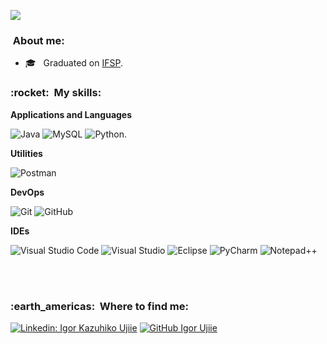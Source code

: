
![](https://komarev.com/ghpvc/?username=sagawahx3&color=006bed)

<h3>&nbsp;About me: </h3>

- 🎓 &nbsp; Graduated on <a href="https://www.ifsp.edu.br/">IFSP</a>.


<h3> :rocket: &nbsp;My skills: </h3>

**Applications and Languages**

  ![Java](https://img.shields.io/badge/-Java-333333?style=flat&logo=Java&logoColor=007396)
  ![MySQL](https://img.shields.io/badge/-MySQL-333333?style=flat&logo=mysql)
  ![Python](https://img.shields.io/badge/-Python-333333?style=flat&logo=python).

**Utilities**

  ![Postman](https://img.shields.io/badge/-Postman-333333?style=flat&logo=postman)

**DevOps**

  ![Git](https://img.shields.io/badge/-Git-333333?style=flat&logo=git)
  ![GitHub](https://img.shields.io/badge/-GitHub-333333?style=flat&logo=github)

**IDEs**

  ![Visual Studio Code](https://img.shields.io/badge/-Visual%20Studio%20Code-333333?style=flat&logo=visual-studio-code&logoColor=007ACC)
  ![Visual Studio](https://img.shields.io/badge/-Visual%20Studio-333333?style=flat&logo=visual-studio&logoColor=007ACC)
  ![Eclipse](https://img.shields.io/badge/-Eclipse-333333?style=flat&logo=eclipse-ide&logoColor=2C2255)
  ![PyCharm](https://img.shields.io/badge/-PyCharm-333333?style=flat&logo=pycharm-ide&logoColor=2C2255)
  ![Notepad++](https://img.shields.io/badge/-Notepad++-333333?style=flat&logo=Notepad%2B%2B)

<br/>


<br/>

<h3> :earth_americas: &nbsp;Where to find me: </h3> 

[![Linkedin: Igor Kazuhiko Ujiie](https://img.shields.io/badge/-IgorUjiie-blue?style=flat-square&logo=Linkedin&logoColor=white&link=LINK-DO-SEU-LINKEDIN)](https://www.linkedin.com/in/igor-kazuhiko-ujiie-9218a4201/)
[![GitHub Igor Ujiie]( https://img.shields.io/github/followers/igorujiie?label=follow&style=social)]([https://github.com/igorujiie](https://github.com/igorujiie))
